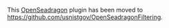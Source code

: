 This [OpenSeadragon](http://openseadragon.github.io/) plugin has been moved to https://github.com/usnistgov/OpenSeadragonFiltering.
